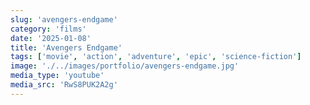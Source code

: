 ```yaml
---
slug: 'avengers-endgame'
category: 'films'
date: '2025-01-08'
title: 'Avengers Endgame'
tags: ['movie', 'action', 'adventure', 'epic', 'science-fiction']
image: './../images/portfolio/avengers-endgame.jpg'
media_type: 'youtube'
media_src: 'RwS8PUK2A2g'
---
```

